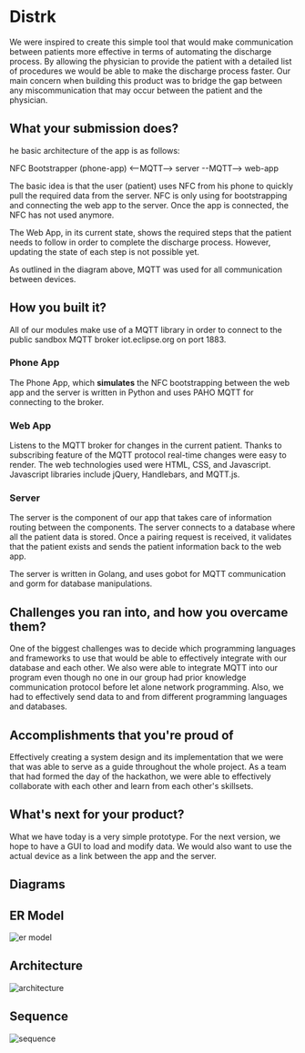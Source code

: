 # Distrk

We were inspired to create this simple tool that would make communication between patients more effective in terms of automating the discharge process. By allowing the physician to provide the patient with a detailed list of procedures we would be able to make the discharge process faster. Our main concern when building this product was to bridge the gap between any miscommunication that may occur between the patient and the physician.

## What your submission does?

he basic architecture of the app is as follows:

NFC Bootstrapper (phone-app) <--MQTT--> server --MQTT--> web-app

The basic idea is that the user (patient) uses NFC from his phone to quickly pull the required data from the server. NFC is only using for bootstrapping and connecting the web app to the server. Once the app is connected, the NFC has not used anymore.

The Web App, in its current state, shows the required steps that the patient needs to follow in order to complete the discharge process. However, updating the state of each step is not possible yet.

As outlined in the diagram above, MQTT was used for all communication between devices.

## How you built it?
All of our modules make use of a MQTT library in order to connect to the public sandbox MQTT broker iot.eclipse.org on port 1883.

### Phone App
The Phone App, which **simulates** the NFC bootstrapping between the web app and the server is written in Python and uses PAHO MQTT for connecting to the broker.

### Web App
Listens to the MQTT broker for changes in the current patient. Thanks to subscribing feature of the MQTT protocol real-time changes were easy to render. The web technologies used were HTML, CSS, and Javascript. Javascript libraries include jQuery, Handlebars, and MQTT.js.

### Server
The server is the component of our app that takes care of information routing between the components. The server connects to a database where all the patient data is stored. Once a pairing request is received, it validates that the patient exists and sends the patient information back to the web app.

The server is written in Golang, and uses gobot for MQTT communication and gorm for database manipulations.

## Challenges you ran into, and how you overcame them?
One of the biggest challenges was to decide which programming languages and frameworks to use that would be able to effectively integrate with our database and each other. We also were able to integrate MQTT into our program even though no one in our group had prior knowledge communication protocol before let alone network programming. Also, we had to effectively send data to and from different programming languages and databases.

## Accomplishments that you're proud of

Effectively creating a system design and its implementation that we were that was able to serve as a guide throughout the whole project. As a team that had formed the day of the hackathon, we were able to effectively collaborate with each other and learn from each other's skillsets.

## What's next for your product?

What we have today is a very simple prototype. For the next version, we hope to have a GUI to load and modify data. We would also want to use the actual device as a link between the app and the server.

## Diagrams

## ER Model
![er model](https://raw.githubusercontent.com/Christopher-Hill/CodeRED_2017/master/diagrams/er_model.png)

## Architecture
![architecture](https://raw.githubusercontent.com/Christopher-Hill/CodeRED_2017/master/diagrams/architecture.png)

## Sequence
![sequence](https://raw.githubusercontent.com/Christopher-Hill/CodeRED_2017/master/diagrams/sequencec.png)
